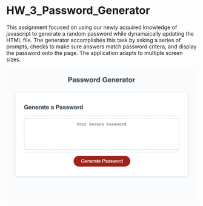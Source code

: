 # HW_3_Password_Generator

This assignment focused on using our newly acquired knowledge of javascript to generate a random password while dynamaically updating the HTML file. The generator accomplishes this task by asking a series of prompts, checks to make sure answers match password critera, and display the password onto the page. The application adapts to multiple screen sizes.

<img src="image.png">
